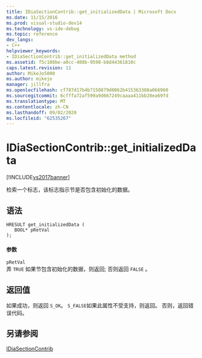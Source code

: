 ```yaml
---
title: IDiaSectionContrib::get_initializedData | Microsoft Docs
ms.date: 11/15/2016
ms.prod: visual-studio-dev14
ms.technology: vs-ide-debug
ms.topic: reference
dev_langs:
- C++
helpviewer_keywords:
- IDiaSectionContrib::get_initializedData method
ms.assetid: f5c108be-a0cc-408b-9590-b8d44361810c
caps.latest.revision: 11
author: MikeJo5000
ms.author: mikejo
manager: jillfra
ms.openlocfilehash: cf787d17b4b7150879d0062b415363308a066960
ms.sourcegitcommit: 6cfffa72af599a9d667249caaaa411bb28ea69fd
ms.translationtype: MT
ms.contentlocale: zh-CN
ms.lasthandoff: 09/02/2020
ms.locfileid: "62535267"
---
```

# <a name="idiasectioncontribget_initializeddata"></a>IDiaSectionContrib::get_initializedData
[!INCLUDE[vs2017banner](../../includes/vs2017banner.md)]

检索一个标志，该标志指示节是否包含初始化的数据。  
  
## <a name="syntax"></a>语法  
  
```cpp#  
HRESULT get_initializedData (   
   BOOL* pRetVal  
);  
```  
  
#### <a name="parameters"></a>参数  
 `pRetVal`  
 弄 `TRUE` 如果节包含初始化的数据，则返回; 否则返回 `FALSE` 。  
  
## <a name="return-value"></a>返回值  
 如果成功，则返回 `S_OK`。 `S_FALSE`如果此属性不受支持，则返回。 否则，返回错误代码。  
  
## <a name="see-also"></a>另请参阅  
 [IDiaSectionContrib](../../debugger/debug-interface-access/idiasectioncontrib.md)
